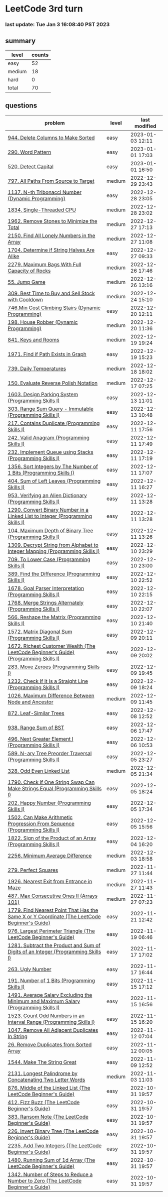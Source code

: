 # LeetCode 3rd turn
### last update: Tue Jan  3 16:08:40 PST 2023
## summary
| level | counts |
|-|-|
| easy |52 |
| medium |18 |
| hard |0 |
| total | 70 |

## questions
| problem | level| last modified |
|-|-|-|
| [ 944. Delete Columns to Make Sorted ](./944.delete-columns-to-make-sorted/) | easy | 2023-01-03 12:11 | 
| [ 290. Word Pattern ](./290.word-pattern/) | easy | 2023-01-01 17:03 | 
| [ 520. Detect Capital ](./520.detect-capital/) | easy | 2023-01-01 16:50 | 
| [ 797. All Paths From Source to Target ](./797.all-paths-from-source-to-target/) | medium | 2022-12-29 23:43 | 
| [ 1137. N-th Tribonacci Number (Dynamic Programming) ](./1137.n-th-tribonacci-number/) | easy | 2022-12-28 23:05 | 
| [ 1834. Single-Threaded CPU ](./1834.single-threaded-cpu/) | medium | 2022-12-28 23:02 | 
| [ 1962. Remove Stones to Minimize the Total ](./1962.remove-stones-to-minimize-the-total/) | medium | 2022-12-27 17:13 | 
| [ 2150. Find All Lonely Numbers in the Array ](./2150.find-all-lonely-numbers-in-the-array/) | medium | 2022-12-27 11:08 | 
| [ 1704. Determine if String Halves Are Alike ](./1704.determine-if-string-halves-are-alike/) | easy | 2022-12-27 09:33 | 
| [ 2279. Maximum Bags With Full Capacity of Rocks ](./2279.maximum-bags-with-full-capacity-of-rocks/) | medium | 2022-12-26 17:46 | 
| [ 55. Jump Game ](./53.jump-game/) | medium | 2022-12-26 13:16 | 
| [ 309. Best Time to Buy and Sell Stock with Cooldown ](./309.best-time-to-buy-and-sell-stock-with-cooldown/) | medium | 2022-12-24 15:10 | 
| [ 746.Min Cost Climbing Stairs (Dynamic Programming) ](./746.min-cost-climbling-stairs/) | easy | 2022-12-20 12:11 | 
| [ 198. House Robber (Dynamic Programming) ](./198.house-robber/) | medium | 2022-12-20 11:36 | 
| [ 841. Keys and Rooms ](./841.keys-and-rooms/) | medium | 2022-12-19 19:24 | 
| [ 1971. Find if Path Exists in Graph ](./1971.find-if-path-exists-in-graph/) | easy | 2022-12-19 15:23 | 
| [ 739. Daily Temperatures ](./739.daily-temperatures/) | medium | 2022-12-18 18:02 | 
| [ 150. Evaluate Reverse Polish Notation ](./150.evaluate-reverse-polish-notation/) | medium | 2022-12-17 07:25 | 
| [ 1603. Design Parking System (Programming Skills I) ](./1603.design-parking-system/) | easy | 2022-12-13 11:01 | 
| [ 303. Range Sum Query - Immutable (Programming Skills I) ](./303.range-sum-query-immutable/) | easy | 2022-12-13 10:48 | 
| [ 217. Contains Duplicate (Programming Skills I) ](./217.contains-duplicate/) | easy | 2022-12-11 17:56 | 
| [ 242. Valid Anagram (Programming Skills I) ](./242.valid-anagram/) | easy | 2022-12-11 17:49 | 
| [ 232. Implement Queue using Stacks (Programming Skills I) ](./232.implement-queue-using-stacks/) | easy | 2022-12-11 17:19 | 
| [ 1356. Sort Integers by The Number of 1 Bits (Programming Skills I) ](./1356.sort-integers-by-the-number-of-1-bits/) | easy | 2022-12-11 17:07 | 
| [ 404. Sum of Left Leaves (Programming Skills I) ](./404.sum-of-left-leaves/) | easy | 2022-12-11 16:27 | 
| [ 953. Verifying an Alien Dictionary (Programming Skills I) ](./953.verifying-an-alien-dictionary/) | easy | 2022-12-11 13:28 | 
| [ 1290. Convert Binary Number in a Linked List to Integer (Programming Skills I) ](./1290.convert-binary-number-in-a-linked-list-to-integer/) | easy | 2022-12-11 13:28 | 
| [ 104. Maximum Depth of Binary Tree (Programming Skills I) ](./104.maximum-depth-of-binary-tree/) | easy | 2022-12-11 13:26 | 
| [ 1309. Decrypt String from Alphabet to Integer Mapping (Programming Skills I) ](./1309.decrypt-string-from-alphabet-to-integer-mapping/) | easy | 2022-12-10 23:29 | 
| [ 709. To Lower Case (Programming Skills I) ](./709.to-lower-case/) | easy | 2022-12-10 23:00 | 
| [ 389. Find the Difference (Programming Skills I) ](./389.find-the-difference/) | easy | 2022-12-10 22:52 | 
| [ 1678. Goal Parser Interpretation (Programming Skills I) ](./1678.goal-parser-interpretation/) | easy | 2022-12-10 22:15 | 
| [ 1768. Merge Strings Alternately (Programming Skills I) ](./1768.merge-strings-alternately/) | easy | 2022-12-10 22:07 | 
| [ 566. Reshape the Matrix (Programming Skills I) ](./566.reshape-the-matrix/) | easy | 2022-12-10 21:40 | 
| [ 1572. Matrix Diagonal Sum (Programming Skills I) ](./1572.matrix-diagonal-sum/) | easy | 2022-12-09 20:11 | 
| [ 1672. Richest Customer Wealth (The LeetCode Beginner's Guide) (Programming Skills I) ](./1672.richest-customer-wealth/) | easy | 2022-12-09 20:02 | 
| [ 283. Move Zeroes (Programming Skills I) ](./283.move-zeroes/) | easy | 2022-12-09 19:45 | 
| [ 1232. Check If It Is a Straight Line (Programming Skills I) ](./1232.check-if-it-is-a-straight-line/) | easy | 2022-12-09 18:24 | 
| [ 1026. Maximum Difference Between Node and Ancestor ](./1026.maximum-difference-between-node-and-ancestor/) | medium | 2022-12-09 11:45 | 
| [ 872. Leaf-Similar Trees ](./872.leaf-similar-trees/) | easy | 2022-12-08 12:52 | 
| [ 938. Range Sum of BST ](./938.range-sum-of-bst/) | easy | 2022-12-06 17:47 | 
| [ 496. Next Greater Element I (Programming Skills I) ](./496.next-greater-element-i/) | easy | 2022-12-06 10:53 | 
| [ 589. N-ary Tree Preorder Traversal (Programming Skills I) ](./589.n-ary-tree-preorder-traversal/) | easy | 2022-12-05 23:27 | 
| [ 328. Odd Even Linked List ](./328.odd-even-linked-list/) | medium | 2022-12-05 21:34 | 
| [ 1790. Check if One String Swap Can Make Strings Equal (Programming Skills I) ](./1790.check-if-one-string-swap-can-make-strings-equal/) | easy | 2022-12-05 18:24 | 
| [ 202. Happy Number (Programming Skills I) ](./202.happy-number/) | easy | 2022-12-05 17:34 | 
| [ 1502. Can Make Arithmetic Progression From Sequence (Programming Skills I) ](./1502.can-make-arithmetic-progression-from-sequence/) | easy | 2022-12-05 15:56 | 
| [ 1822. Sign of the Product of an Array (Programming Skills I) ](./1822.sign-of-the-product-of-an-array/) | easy | 2022-12-04 16:20 | 
| [ 2256. Minimum Average Difference ](./2256.minimum-average-difference/) | medium | 2022-12-03 18:58 | 
| [ 279. Perfect Squares ](./279.perfect-squares/) | medium | 2022-11-27 11:44 | 
| [ 1926. Nearest Exit from Entrance in Maze ](./1926.nearest-exit-from-entrance-in-maze/) | medium | 2022-11-27 11:43 | 
| [ 487. Max Consecutive Ones II (Arrays 101) ](./487.max-consecutive-ones-ii/) | medium | 2022-11-27 07:23 | 
| [ 1779. Find Nearest Point That Has the Same X or Y Coordinate (The LeetCode Beginner's Guide) ](./1779.find-nearest-point-that-has-the-same-x-or-y-coordinate/) | easy | 2022-11-21 12:42 | 
| [ 976. Largest Perimeter Triangle (The LeetCode Beginner's Guide) ](./976.largest-perimeter-triangle/) | easy | 2022-11-19 06:46 | 
| [ 1281. Subtract the Product and Sum of Digits of an Integer (Programming Skills I) ](./1281.subtract-the-product-and-sum-of-digits-of-an-integer/) | easy | 2022-11-17 17:02 | 
| [ 263. Ugly Number ](./263.ugly-number/) | easy | 2022-11-17 16:44 | 
| [ 191. Number of 1 Bits (Programming Skills I) ](./191.number-of-1-bits/) | easy | 2022-11-15 17:12 | 
| [ 1491. Average Salary Excluding the Minimum and Maximum Salary (Programming Skills I) ](./1491.average-salary-excluding-the-minimum-and-maximum-salary/) | easy | 2022-11-15 16:56 | 
| [ 1523. Count Odd Numbers in an Interval Range (Programming Skills I) ](./1523.count-odd-numbers-in-an-interval-range/) | easy | 2022-11-15 16:20 | 
| [ 1047. Remove All Adjacent Duplicates In String ](./1047.remove-all-adjacent-duplicates-in-string/) | easy | 2022-11-12 07:04 | 
| [ 26. Remove Duplicates from Sorted Array ](./26.remove-duplicates-from-sorted-array/) | easy | 2022-11-12 00:05 | 
| [ 1544. Make The String Great ](./1544.make-the-string-great/) | easy | 2022-11-09 12:52 | 
| [ 2131. Longest Palindrome by Concatenating Two Letter Words ](./2131.longest-palindrome-by-concatenating-two-letter-words/) | medium | 2022-11-03 11:03 | 
| [ 876. Middle of the Linked List (The LeetCode Beginner's Guide) ](./876.middle-of-the-linked-list/) | easy | 2022-10-31 19:57 | 
| [ 412. Fizz Buzz (The LeetCode Beginner's Guide) ](./412.fizz-buzz/) | easy | 2022-10-31 19:57 | 
| [ 383. Ransom Note (The LeetCode Beginner's Guide) ](./383.ransom-note/) | easy | 2022-10-31 19:57 | 
| [ 226. Invert Binary Tree (The LeetCode Beginner's Guide) ](./226.invert-binary-tree/) | easy | 2022-10-31 19:57 | 
| [ 2235. Add Two Integers (The LeetCode Beginner's Guide) ](./2235.add-two-integers/) | easy | 2022-10-31 19:57 | 
| [ 1480. Running Sum of 1d Array (The LeetCode Beginner's Guide) ](./1480.running-sum-of-1d-array/) | easy | 2022-10-31 19:57 | 
| [ 1342. Number of Steps to Reduce a Number to Zero (The LeetCode Beginner's Guide) ](./1342.number-of-steps-to-reduce-a-number-to-zero/) | easy | 2022-10-31 19:57 | 

